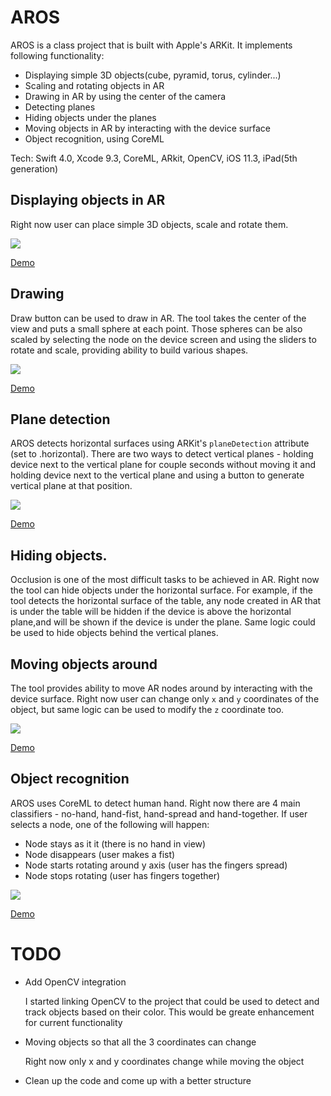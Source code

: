 # AROS

AROS is a class project that is built with Apple's ARKit. It implements following functionality:

- Displaying simple 3D objects(cube, pyramid, torus, cylinder...)
- Scaling and rotating objects in AR
- Drawing in AR by using the center of the camera
- Detecting planes 
- Hiding objects under the planes
- Moving objects in AR by interacting with the device surface
- Object recognition, using CoreML

Tech: Swift 4.0, Xcode 9.3, CoreML, ARkit, OpenCV, iOS 11.3, iPad(5th generation)

## Displaying objects in AR

Right now user can place simple 3D objects, scale and rotate them. 

![](https://media.giphy.com/media/8w3rIywizjXb0opWwO/giphy.gif)

<a href="http://www.youtube.com/watch?feature=player_embedded&v=QDpsCbMRa8g" target="_blank">Demo</a>


## Drawing

Draw button can be used to draw in AR. The tool takes the center of the view and puts a small sphere at each point. Those spheres can be also scaled by selecting the node on the device screen and using the sliders to rotate and scale, providing ability to build various shapes.

![](https://media.giphy.com/media/p4niJSOoGxb50l9VH8/giphy.gif)

<a href="http://www.youtube.com/watch?feature=player_embedded&v=Wwu_rnEdLpU" target="_blank">Demo</a>

## Plane detection

AROS detects horizontal surfaces using ARKit's `planeDetection` attribute (set to .horizontal). There are two ways to detect vertical planes - holding device next to the vertical plane for couple seconds without moving it and holding device next to the vertical plane and using  a button to generate vertical plane at that position. 

![](https://media.giphy.com/media/XJc7MafmYKG2wi7591/giphy.gif)

<a href="http://www.youtube.com/watch?feature=player_embedded&v=WSfaE5cKKjI" target="_blank">Demo</a>

## Hiding objects.

Occlusion is one of the most difficult tasks to be achieved in AR. Right now the tool can hide objects under the horizontal surface. For example, if the tool detects the horizontal surface of the table, any node created in AR that is under the table will be hidden if the device is above the horizontal plane,and will be shown if the device is under the plane. Same logic could be used to hide objects behind the vertical planes.

## Moving objects around

The tool provides ability to move AR nodes around by interacting with the device surface. Right now user can change only `x` and `y` coordinates of the object, but same logic can be used to modify the `z` coordinate too.

![](https://media.giphy.com/media/B31PV2o2518xj3Umpc/giphy.gif)

<a href="http://www.youtube.com/watch?feature=player_embedded&v=KD36G6sLRlE" target="_blank">Demo</a>

## Object recognition

AROS uses CoreML to detect human hand. Right now there are 4 main classifiers - no-hand, hand-fist, hand-spread and hand-together. If user selects a node, one of the following will happen:
  - Node stays as it it (there is no hand in view)
  - Node disappears (user makes a fist)
  - Node starts rotating around y axis (user has the fingers spread)
  - Node stops rotating (user has fingers together)

![](https://media.giphy.com/media/1rM4P7NZG1SokdjlZq/giphy.gif)

<a href="http://www.youtube.com/watch?feature=player_embedded&v=tM9XeGntuV0" target="_blank">Demo</a>


# TODO

- Add OpenCV integration


  I started linking OpenCV to the project that could be used to detect and track objects based on their color. This would be greate enhancement for current functionality

- Moving objects so that all the 3 coordinates can change

  Right now only x and y coordinates change while moving the object

- Clean up the code and come up with a better structure

